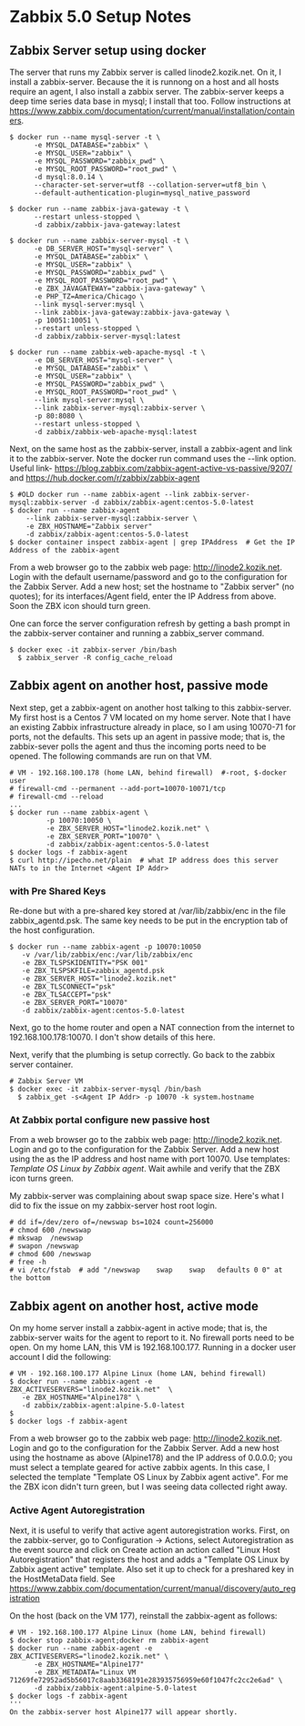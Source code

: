 # Zabbix 5.0 Setup Notes
## Zabbix Server setup using docker
The server that runs my Zabbix server is called linode2.kozik.net.  On it, I install a zabbix-server.  Because the it is runnong on a host and all hosts require an agent, I also install a zabbix server.  The zabbix-server keeps a deep time series data base in mysql; I install that too.  Follow instructions at https://www.zabbix.com/documentation/current/manual/installation/containers.
```
$ docker run --name mysql-server -t \
      -e MYSQL_DATABASE="zabbix" \
      -e MYSQL_USER="zabbix" \
      -e MYSQL_PASSWORD="zabbix_pwd" \
      -e MYSQL_ROOT_PASSWORD="root_pwd" \
      -d mysql:8.0.14 \
      --character-set-server=utf8 --collation-server=utf8_bin \
      --default-authentication-plugin=mysql_native_password
      
$ docker run --name zabbix-java-gateway -t \
      --restart unless-stopped \
      -d zabbix/zabbix-java-gateway:latest
      
$ docker run --name zabbix-server-mysql -t \
      -e DB_SERVER_HOST="mysql-server" \
      -e MYSQL_DATABASE="zabbix" \
      -e MYSQL_USER="zabbix" \
      -e MYSQL_PASSWORD="zabbix_pwd" \
      -e MYSQL_ROOT_PASSWORD="root_pwd" \
      -e ZBX_JAVAGATEWAY="zabbix-java-gateway" \
      -e PHP_TZ=America/Chicago \
      --link mysql-server:mysql \
      --link zabbix-java-gateway:zabbix-java-gateway \
      -p 10051:10051 \
      --restart unless-stopped \
      -d zabbix/zabbix-server-mysql:latest
      
$ docker run --name zabbix-web-apache-mysql -t \
      -e DB_SERVER_HOST="mysql-server" \
      -e MYSQL_DATABASE="zabbix" \
      -e MYSQL_USER="zabbix" \
      -e MYSQL_PASSWORD="zabbix_pwd" \
      -e MYSQL_ROOT_PASSWORD="root_pwd" \
      --link mysql-server:mysql \
      --link zabbix-server-mysql:zabbix-server \
      -p 80:8080 \
      --restart unless-stopped \
      -d zabbix/zabbix-web-apache-mysql:latest
```
Next, on the same host as the zabbix-server, install a zabbix-agent and link it to the zabbix-server. Note the docker run command uses the --link option. Useful link- https://blog.zabbix.com/zabbix-agent-active-vs-passive/9207/ and https://hub.docker.com/r/zabbix/zabbix-agent
```
$ #OLD docker run --name zabbix-agent --link zabbix-server-mysql:zabbix-server -d zabbix/zabbix-agent:centos-5.0-latest
$ docker run --name zabbix-agent 
    --link zabbix-server-mysql:zabbix-server \
    -e ZBX_HOSTNAME="Zabbix server" 
    -d zabbix/zabbix-agent:centos-5.0-latest
$ docker container inspect zabbix-agent | grep IPAddress  # Get the IP Address of the zabbix-agent
```
From a web browser go to the zabbix web page: http://linode2.kozik.net. Login with the default username/password and go to the configuration for the Zabbix Server.  Add a new host; set the hostname to "Zabbix server" (no quotes); for its interfaces/Agent field, enter the IP Address from above. Soon the ZBX icon should turn green.

One can force the server configuration refresh by getting a bash prompt in the zabbix-server container and running a zabbix_server command.
```
$ docker exec -it zabbix-server /bin/bash
  $ zabbix_server -R config_cache_reload
```
## Zabbix agent on another host, passive mode
Next step, get a zabbix-agent on another host talking to this zabbix-server.  My first host is a Centos 7 VM located on my home server. Note that I have an existing Zabbix infrastructure already in place, so I am using 10070-71 for ports, not the defaults. This sets up an agent in passive mode; that is, the zabbix-sever polls the agent and thus the incoming ports need to be opened. The following commands are run on that VM.
```
# VM - 192.168.100.178 (home LAN, behind firewall)  #-root, $-docker user
# firewall-cmd --permanent --add-port=10070-10071/tcp
# firewall-cmd --reload
...
$ docker run --name zabbix-agent \
         -p 10070:10050 \
         -e ZBX_SERVER_HOST="linode2.kozik.net" \
         -e ZBX_SERVER_PORT="10070" \
         -d zabbix/zabbix-agent:centos-5.0-latest
$ docker logs -f zabbix-agent
$ curl http://ipecho.net/plain  # what IP address does this server NATs to in the Internet <Agent IP Addr>
```
### with Pre Shared Keys
Re-done but with a pre-shared key stored at /var/lib/zabbix/enc in the file zabbix_agentd.psk.  The same key needs to be put in the encryption tab of the host configuration. 
```
$ docker run --name zabbix-agent -p 10070:10050 
   -v /var/lib/zabbix/enc:/var/lib/zabbix/enc 
   -e ZBX_TLSPSKIDENTITY="PSK 001"  
   -e ZBX_TLSPSKFILE=zabbix_agentd.psk  
   -e ZBX_SERVER_HOST="linode2.kozik.net" 
   -e ZBX_TLSCONNECT="psk" 
   -e ZBX_TLSACCEPT="psk" 
   -e ZBX_SERVER_PORT="10070" 
   -d zabbix/zabbix-agent:centos-5.0-latest
```
Next, go to the home router and open a NAT connection from the internet to 192.168.100.178:10070.  I don't show details of this here.  

Next, verify that the plumbing is setup correctly.  Go back to the zabbix server container.  
```
# Zabbix Server VM
$ docker exec -it zabbix-server-mysql /bin/bash
  $ zabbix_get -s<Agent IP Addr> -p 10070 -k system.hostname
```
### At Zabbix portal configure new passive host
From a web browser go to the zabbix web page: http://linode2.kozik.net. Login and go to the configuration for the Zabbix Server. Add a new host using the <Agent IP Addr> as the IP address and host name with port 10070.  Use templates: *Template OS Linux by Zabbix agent*.  Wait awhile and verify that the ZBX icon turns green. 
      
My zabbix-server was complaining about swap space size.  Here's what I did to fix the issue on my zabbix-server host root login.
```
# dd if=/dev/zero of=/newswap bs=1024 count=256000
# chmod 600 /newswap
# mkswap  /newswap
# swapon /newswap
# chmod 600 /newswap
# free -h
# vi /etc/fstab  # add "/newswap    swap    swap   defaults 0 0" at the bottom
```
## Zabbix agent on another host, active mode
On my home server install a zabbix-agent in active mode; that is, the zabbix-server waits for the agent to report to it.  No firewall ports need to be open. On my home LAN, this VM is 192.168.100.177. Running in a docker user account I did the following:
```
# VM - 192.168.100.177 Alpine Linux (home LAN, behind firewall)
$ docker run --name zabbix-agent -e ZBX_ACTIVESERVERS="linode2.kozik.net"  \
   -e ZBX_HOSTNAME="Alpine178" \
   -d zabbix/zabbix-agent:alpine-5.0-latest
$ 
$ docker logs -f zabbix-agent

```
From a web browser go to the zabbix web page: http://linode2.kozik.net. Login and go to the configuration for the Zabbix Server. Add a new host using the hostname as above (Alpine178) and the IP address of 0.0.0.0; you must select a template geared for active zabbix agents.  In this case, I selected the template "Template OS Linux by Zabbix agent active".    For me the ZBX icon didn't turn green, but I was seeing data collected right away.  

### Active Agent Autoregistration
Next, it is useful to verify that active agent autoregistration works.  First, on the zabbix-server, go to Configuration → Actions, select Autoregistration as the event source and click on Create action an action called "Linux Host Autoregistration" that registers the host and adds a "Template OS Linux by Zabbix agent active" template.  Also set it up to check for a preshared key in the HostMetaData field. See https://www.zabbix.com/documentation/current/manual/discovery/auto_registration

On the host (back on the VM 177), reinstall the zabbix-agent as follows:
```
# VM - 192.168.100.177 Alpine Linux (home LAN, behind firewall)
$ docker stop zabbix-agent;docker rm zabbix-agent
$ docker run --name zabbix-agent -e ZBX_ACTIVESERVERS="linode2.kozik.net" \
      -e ZBX_HOSTNAME="Alpine177" 
      -e ZBX_METADATA="Linux VM 71269fe72952ad5b56017c8aab3368191e283935756959e60f1047fc2cc2e6ad" \
      -d zabbix/zabbix-agent:alpine-5.0-latest
$ docker logs -f zabbix-agent
'''
On the zabbix-server host Alpine177 will appear shortly.



